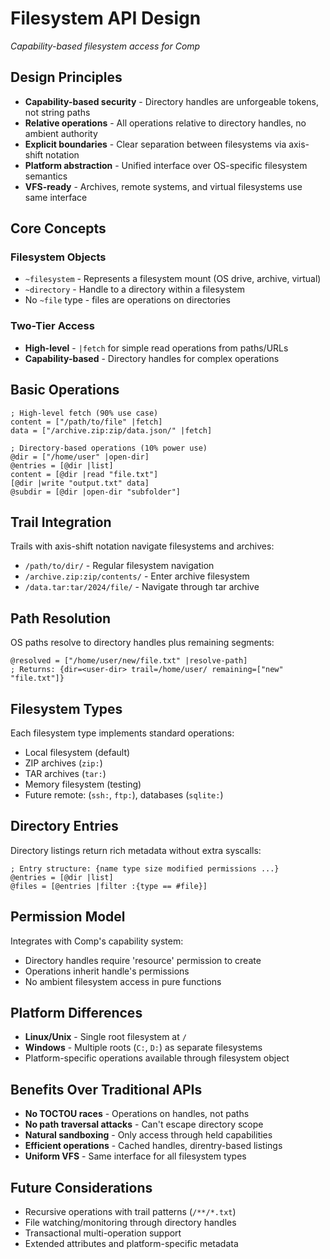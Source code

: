 # Filesystem API Design

*Capability-based filesystem access for Comp*

## Design Principles

- **Capability-based security** - Directory handles are unforgeable tokens, not string paths
- **Relative operations** - All operations relative to directory handles, no ambient authority
- **Explicit boundaries** - Clear separation between filesystems via axis-shift notation
- **Platform abstraction** - Unified interface over OS-specific filesystem semantics
- **VFS-ready** - Archives, remote systems, and virtual filesystems use same interface

## Core Concepts

### Filesystem Objects
- `~filesystem` - Represents a filesystem mount (OS drive, archive, virtual)
- `~directory` - Handle to a directory within a filesystem
- No `~file` type - files are operations on directories

### Two-Tier Access
- **High-level** - `|fetch` for simple read operations from paths/URLs
- **Capability-based** - Directory handles for complex operations

## Basic Operations

```comp
; High-level fetch (90% use case)
content = ["/path/to/file" |fetch]
data = ["/archive.zip:zip/data.json/" |fetch]

; Directory-based operations (10% power use)
@dir = ["/home/user" |open-dir]
@entries = [@dir |list]
content = [@dir |read "file.txt"]
[@dir |write "output.txt" data]
@subdir = [@dir |open-dir "subfolder"]
```

## Trail Integration

Trails with axis-shift notation navigate filesystems and archives:
- `/path/to/dir/` - Regular filesystem navigation
- `/archive.zip:zip/contents/` - Enter archive filesystem
- `/data.tar:tar/2024/file/` - Navigate through tar archive

## Path Resolution

OS paths resolve to directory handles plus remaining segments:
```comp
@resolved = ["/home/user/new/file.txt" |resolve-path]
; Returns: {dir=<user-dir> trail=/home/user/ remaining=["new" "file.txt"]}
```

## Filesystem Types

Each filesystem type implements standard operations:
- Local filesystem (default)
- ZIP archives (`zip:`)
- TAR archives (`tar:`)
- Memory filesystem (testing)
- Future remote: (`ssh:`, `ftp:`), databases (`sqlite:`)

## Directory Entries

Directory listings return rich metadata without extra syscalls:
```comp
; Entry structure: {name type size modified permissions ...}
@entries = [@dir |list]
@files = [@entries |filter :{type == #file}]
```

## Permission Model

Integrates with Comp's capability system:
- Directory handles require 'resource' permission to create
- Operations inherit handle's permissions
- No ambient filesystem access in pure functions

## Platform Differences

- **Linux/Unix** - Single root filesystem at `/`
- **Windows** - Multiple roots (`C:`, `D:`) as separate filesystems
- Platform-specific operations available through filesystem object

## Benefits Over Traditional APIs

- **No TOCTOU races** - Operations on handles, not paths
- **No path traversal attacks** - Can't escape directory scope
- **Natural sandboxing** - Only access through held capabilities
- **Efficient operations** - Cached handles, direntry-based listings
- **Uniform VFS** - Same interface for all filesystem types

## Future Considerations

- Recursive operations with trail patterns (`/**/*.txt`)
- File watching/monitoring through directory handles
- Transactional multi-operation support
- Extended attributes and platform-specific metadata
